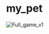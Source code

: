 # my_pet

![Full_game_v1](https://github.com/Techwise-Team-15/my_pet/assets/32272045/10c4e949-ba00-46d8-bdef-93f1651bf23f)